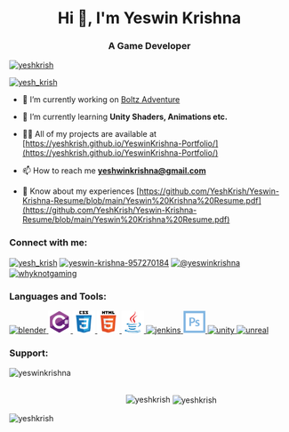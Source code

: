 <h1 align="center">Hi 👋, I'm Yeswin Krishna</h1>
<h3 align="center">A Game Developer</h3>

<p align="left"> <a href="https://github.com/ryo-ma/github-profile-trophy"><img src="https://github-profile-trophy.vercel.app/?username=yeshkrish" alt="yeshkrish" /></a> </p>

<p align="left"> <a href="https://twitter.com/yesh_krish" target="blank"><img src="https://img.shields.io/twitter/follow/yesh_krish?logo=twitter&style=for-the-badge" alt="yesh_krish" /></a> </p>

- 🔭 I’m currently working on [Boltz Adventure](https://github.com/YeshKrish/Boltz-Adventure)

- 🌱 I’m currently learning **Unity Shaders, Animations etc.**

- 👨‍💻 All of my projects are available at [https://yeshkrish.github.io/YeswinKrishna-Portfolio/](https://yeshkrish.github.io/YeswinKrishna-Portfolio/)

- 📫 How to reach me **yeshwinkrishna@gmail.com**

- 📄 Know about my experiences [https://github.com/YeshKrish/Yeswin-Krishna-Resume/blob/main/Yeswin%20Krishna%20Resume.pdf](https://github.com/YeshKrish/Yeswin-Krishna-Resume/blob/main/Yeswin%20Krishna%20Resume.pdf)

<h3 align="left">Connect with me:</h3>
<p align="left">
<a href="https://twitter.com/yesh_krish" target="blank"><img align="center" src="https://raw.githubusercontent.com/rahuldkjain/github-profile-readme-generator/master/src/images/icons/Social/twitter.svg" alt="yesh_krish" height="30" width="40" /></a>
<a href="https://linkedin.com/in/yeswin-krishna-957270184" target="blank"><img align="center" src="https://raw.githubusercontent.com/rahuldkjain/github-profile-readme-generator/master/src/images/icons/Social/linked-in-alt.svg" alt="yeswin-krishna-957270184" height="30" width="40" /></a>
<a href="https://hashnode.com/@yeswinkrishna" target="blank"><img align="center" src="https://raw.githubusercontent.com/rahuldkjain/github-profile-readme-generator/master/src/images/icons/Social/hashnode.svg" alt="@yeswinkrishna" height="30" width="40" /></a>
<a href="https://www.youtube.com/c/whyknotgaming" target="blank"><img align="center" src="https://raw.githubusercontent.com/rahuldkjain/github-profile-readme-generator/master/src/images/icons/Social/youtube.svg" alt="whyknotgaming" height="30" width="40" /></a>
</p>

<h3 align="left">Languages and Tools:</h3>
<p align="left"> <a href="https://www.blender.org/" target="_blank" rel="noreferrer"> <img src="https://download.blender.org/branding/community/blender_community_badge_white.svg" alt="blender" width="40" height="40"/> </a> <a href="https://www.w3schools.com/cs/" target="_blank" rel="noreferrer"> <img src="https://raw.githubusercontent.com/devicons/devicon/master/icons/csharp/csharp-original.svg" alt="csharp" width="40" height="40"/> </a> <a href="https://www.w3schools.com/css/" target="_blank" rel="noreferrer"> <img src="https://raw.githubusercontent.com/devicons/devicon/master/icons/css3/css3-original-wordmark.svg" alt="css3" width="40" height="40"/> </a> <a href="https://www.w3.org/html/" target="_blank" rel="noreferrer"> <img src="https://raw.githubusercontent.com/devicons/devicon/master/icons/html5/html5-original-wordmark.svg" alt="html5" width="40" height="40"/> </a> <a href="https://www.java.com" target="_blank" rel="noreferrer"> <img src="https://raw.githubusercontent.com/devicons/devicon/master/icons/java/java-original.svg" alt="java" width="40" height="40"/> </a> <a href="https://www.jenkins.io" target="_blank" rel="noreferrer"> <img src="https://www.vectorlogo.zone/logos/jenkins/jenkins-icon.svg" alt="jenkins" width="40" height="40"/> </a> <a href="https://www.photoshop.com/en" target="_blank" rel="noreferrer"> <img src="https://raw.githubusercontent.com/devicons/devicon/master/icons/photoshop/photoshop-line.svg" alt="photoshop" width="40" height="40"/> </a> <a href="https://unity.com/" target="_blank" rel="noreferrer"> <img src="https://www.vectorlogo.zone/logos/unity3d/unity3d-icon.svg" alt="unity" width="40" height="40"/> </a> <a href="https://unrealengine.com/" target="_blank" rel="noreferrer"> <img src="https://raw.githubusercontent.com/kenangundogan/fontisto/036b7eca71aab1bef8e6a0518f7329f13ed62f6b/icons/svg/brand/unreal-engine.svg" alt="unreal" width="40" height="40"/> </a> </p>

<h3 align="left">Support:</h3>
<p><a href="https://www.buymeacoffee.com/yeswinkrishna"> <img align="left" src="https://cdn.buymeacoffee.com/buttons/v2/default-yellow.png" height="50" width="210" alt="yeswinkrishna" /></a></p><br><br>

<p><img align="left" src="https://github-readme-stats.vercel.app/api/top-langs?username=yeshkrish&show_icons=true&theme=dark&title_color=ca4e4e&text_color=dedede&locale=en&layout=compact" alt="yeshkrish" /></p>

<p>&nbsp;<img align="center" src="https://github-readme-stats.vercel.app/api?username=yeshkrish&show_icons=true&theme=tokyonight&title_color=2b72e3&text_color=ffffff&locale=en" alt="yeshkrish" /></p>

<p><img align="center" src="https://github-readme-streak-stats.herokuapp.com/?user=yeshkrish&theme=dark" alt="yeshkrish" /></p>
